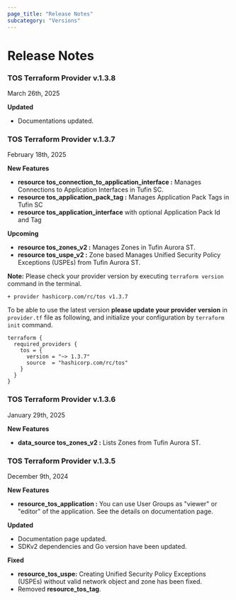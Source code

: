 ```yaml
---
page_title: "Release Notes"
subcategory: "Versions"
---
```


# Release Notes

### TOS Terraform Provider v.1.3.8

March 26th, 2025

__Updated__
- Documentations updated.


### TOS Terraform Provider v.1.3.7

February 18th, 2025

__New Features__
- __resource tos_connection_to_application_interface :__ Manages Connections to Application Interfaces in Tufin SC.
- __resource tos_application_pack_tag :__ Manages Application Pack Tags in Tufin SC
- __resource tos_application_interface__ with optional Application Pack Id and Tag

__Upcoming__
- __resource tos_zones_v2     :__ Manages Zones in Tufin Aurora ST.
- __resource tos_uspe_v2      :__ Zone based Manages Unified Security Policy Exceptions (USPEs) from Tufin Aurora ST.

__Note:__
Please check your provider version by executing `terraform version` command in the terminal.
```
+ provider hashicorp.com/rc/tos v1.3.7
```
To be able to use the latest version __please update your provider version__ in `provider.tf` file as following, and initialize your configuration by `terraform init` command.
```
terraform {
  required_providers {
    tos = {
      version = "~> 1.3.7"
      source  = "hashicorp.com/rc/tos"
    }
  }
}
```

### TOS Terraform Provider v.1.3.6

January 29th, 2025

__New Features__
- __data_source tos_zones_v2  :__ Lists Zones from Tufin Aurora ST.


### TOS Terraform Provider v.1.3.5 

December 9th, 2024

__New Features__
- __resource_tos_application  :__ You can use User Groups as "viewer" or "editor" of the application. See the details on documentation page.

__Updated__
- Documentation page updated.
- SDKv2 dependencies and Go version have been updated.

__Fixed__
- __resource_tos_uspe:__ Creating Unified Security Policy Exceptions (USPEs) without valid network object and zone has been fixed.
- Removed __resource_tos_tag__.
